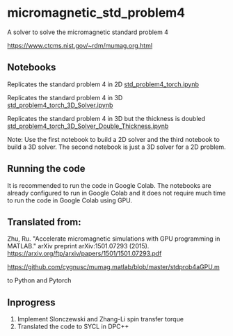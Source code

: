 # micromagnetic_std_problem4 


A solver to solve the micromagnetic standard problem 4

https://www.ctcms.nist.gov/~rdm/mumag.org.html



## Notebooks
Replicates the standard problem 4 in 2D
[std_problem4_torch.ipynb](std_problem4_torch.ipynb)

Replicates the standard problem 4 in 3D
[std_problem4_torch_3D_Solver.ipynb](std_problem4_torch_3D_Solver.ipynb)

Replicates the standard problem 4 in 3D but the thickness is doubled
[std_problem4_torch_3D_Solver_Double_Thickness.ipynb](std_problem4_torch_3D_Solver_Double_Thickness.ipynb) 


Note:
Use the first notebook to build a 2D solver and the third notebook to build a 3D solver. The second notebook is just a 3D solver for a 2D problem.


## Running the code
It is recommended to run the code in Google Colab. The notebooks are already configured to run in Google Colab and it does not require much time to run the code in Google Colab using GPU.


## Translated from:

Zhu, Ru. "Accelerate micromagnetic simulations with GPU programming in MATLAB." arXiv preprint arXiv:1501.07293 (2015).
https://arxiv.org/ftp/arxiv/papers/1501/1501.07293.pdf

https://github.com/cygnusc/mumag.matlab/blob/master/stdprob4aGPU.m

to Python and Pytorch



## Inprogress
1. Implement Slonczewski and Zhang-Li spin transfer torque
2. Translated the code to SYCL in DPC++
